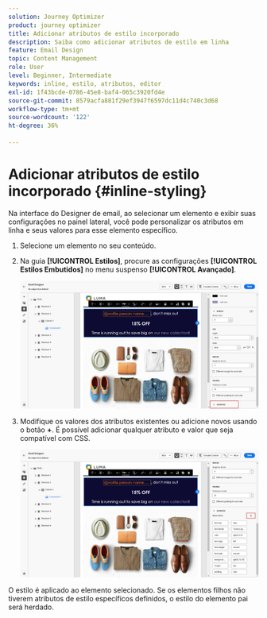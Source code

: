 ```yaml
---
solution: Journey Optimizer
product: journey optimizer
title: Adicionar atributos de estilo incorporado
description: Saiba como adicionar atributos de estilo em linha
feature: Email Design
topic: Content Management
role: User
level: Beginner, Intermediate
keywords: inline, estilo, atributos, editor
exl-id: 1f43bcde-0786-45e8-baf4-065c3920fd4e
source-git-commit: 8579acfa881f29ef3947f6597dc11d4c740c3d68
workflow-type: tm+mt
source-wordcount: '122'
ht-degree: 36%

---
```


# Adicionar atributos de estilo incorporado {#inline-styling}

Na interface do Designer de email, ao selecionar um elemento e exibir suas configurações no painel lateral, você pode personalizar os atributos em linha e seus valores para esse elemento específico.

1. Selecione um elemento no seu conteúdo.

1. Na guia **[!UICONTROL Estilos]**, procure as configurações **[!UICONTROL Estilos Embutidos]** no menu suspenso **[!UICONTROL Avançado]**.

   ![](assets/styles_1.png)

1. Modifique os valores dos atributos existentes ou adicione novos usando o botão **+**. É possível adicionar qualquer atributo e valor que seja compatível com CSS.

   ![](assets/styles_2.png)

O estilo é aplicado ao elemento selecionado. Se os elementos filhos não tiverem atributos de estilo específicos definidos, o estilo do elemento pai será herdado.
